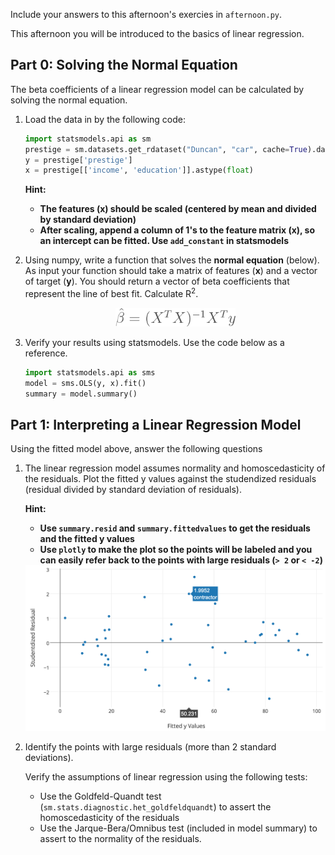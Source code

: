 Include your answers to this afternoon's exercies in `afternoon.py`.

This afternoon you will be introduced to the basics of linear regression.

## Part 0: Solving the Normal Equation

The beta coefficients of a linear regression model can be calculated by
solving the normal equation. 


1. Load the data in by the following code:

   ```python 
   import statsmodels.api as sm
   prestige = sm.datasets.get_rdataset("Duncan", "car", cache=True).data
   y = prestige['prestige']
   x = prestige[['income', 'education']].astype(float)
   ```
   
   **Hint:**
   - **The features (x) should be scaled (centered by mean and divided by standard deviation)**
   - **After scaling, append a column of 1's to the feature matrix (x),
     so an intercept can be fitted. Use  `add_constant` in statsmodels**


2. Using numpy, write a function that solves the **normal equation** (below).
   As input your function should take a matrix of features (**x**) and
   a vector of target (**y**). You should return a vector of beta coefficients 
   that represent the line of best fit. Calculate  R<sup>2</sup>. 
   
   <div align="center">
      <img height="30" src="images/normal_equation.png">
   </div>

3. Verify your results using statsmodels. Use the code below as a reference.
   ```python
   import statsmodels.api as sms
   model = sms.OLS(y, x).fit()
   summary = model.summary()
   ```

## Part 1: Interpreting a Linear Regression Model

Using the fitted model above, answer the following questions

1. The linear regression model assumes normality and homoscedasticity of the
   residuals. Plot the fitted y values against the studendized residuals 
   (residual divided by standard deviation of residuals). 
   
   **Hint:** 
   - **Use `summary.resid` and `summary.fittedvalues` to get the 
     residuals and the fitted y values**
   - **Use `plotly` to make the plot so the points will be labeled and 
     you can easily refer back to the points with large residuals 
     (`> 2` or `< -2`)**
   
   <div align="center" width="400px">
      <img src="images/plotly_resid.png">
   </div>

2. Identify the points with large residuals (more than 2 standard deviations).

   Verify the assumptions of linear regression using the following tests:
   
   - Use the Goldfeld-Quandt test (`sm.stats.diagnostic.het_goldfeldquandt`) to 
     assert the homoscedasticity of the residuals
   - Use the Jarque-Bera/Omnibus test (included in model summary) to assert to the 
     normality of the residuals. 

